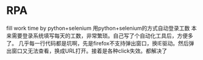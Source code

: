 # RPA
fill work time by python+selenium
用python+selenium的方式自动登录工数
本来需要登录系统填写每天的工数，非常繁琐。自己写了个自动化工具后，方便多了。
几乎每一行代码都是坑啊，先是firefox不支持弹出窗口，换IE驱动。然后弹出窗口又无法查看，换成URL打开。接着是各种click失效。都解决了
